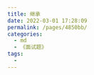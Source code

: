 ```yaml
---
title: 继承
date: 2022-03-01 17:28:09
permalink: /pages/4850bb/
categories:
  - md
  - 《面试题》
tags:
  - 
---
```

